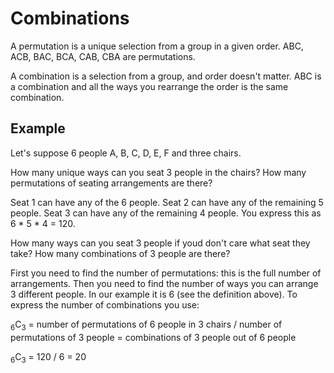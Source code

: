 # Combinations

A permutation is a unique selection from a group in a given order. ABC, ACB, BAC, BCA, CAB, CBA are permutations.

A combination is a selection from a group, and order doesn't matter. ABC is a combination and all the ways you rearrange the order is the same combination.

## Example

Let's suppose 6 people A, B, C, D, E, F and three chairs.

How many unique ways can you seat 3 people in the chairs? How many permutations of seating arrangements are there?

Seat 1 can have any of the 6 people. Seat 2 can have any of the remaining 5 people. Seat 3 can have any of the remaining 4 people. You express this as 6 * 5 * 4 = 120. 

How many ways can you seat 3 people if youd don't care what seat they take? How many combinations of 3 people are there?

First you need to find the number of permutations: this is the full number of arrangements. Then you need to find the number of ways you can arrange 3 different people. In our example it is 6 (see the definition above). To express the number of combinations you use:

<sub>6</sub>C<sub>3</sub> = number of permutations of 6 people in 3 chairs / number of permutations of 3 people = combinations of 3 people out of 6 people

<sub>6</sub>C<sub>3</sub> = 120 / 6 = 20

